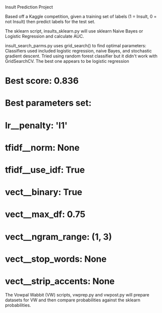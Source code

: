 Insult Prediction Project
  
  Based off a Kaggle competition, given a training set of labels (1 = Insult, 0 = not Insult) then predict labels for the test set.
  
  The sklearn script, insults_sklearn.py will use sklearn Naive Bayes or Logistic Regression and calculate AUC. 

  insult_search_parms.py uses grid_search() to find optimal parameters:
	Classifiers used included logistic regression, naive Bayes, and stochastic gradient descent.
	Tried using random forest classifier but it didn't work with GridSearchCV.
        The best one appears to be logistic regression

# Best score: 0.836
# Best parameters set:
#   lr__penalty: 'l1'
#   tfidf__norm: None
#   tfidf__use_idf: True
#   vect__binary: True
#   vect__max_df: 0.75
#   vect__ngram_range: (1, 3)
#   vect__stop_words: None
#   vect__strip_accents: None
  
  
  The Vowpal Wabbit (VW) scripts, vwprep.py and vwpost.py will prepare datasets for VW and then compare probabilities against the
  sklearn probabilities.
  
  
